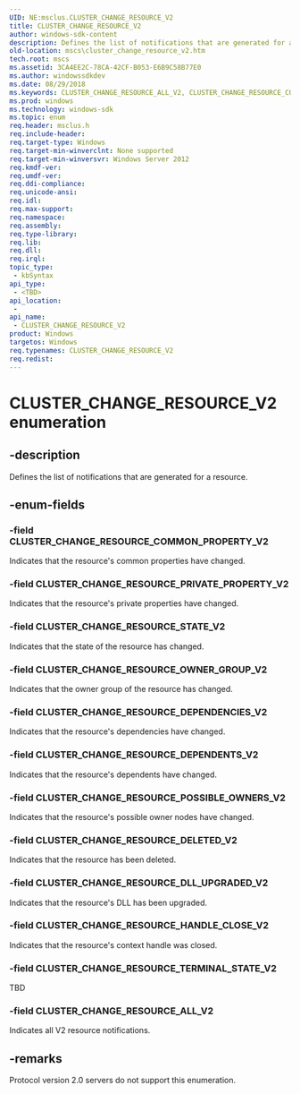 ```yaml
---
UID: NE:msclus.CLUSTER_CHANGE_RESOURCE_V2
title: CLUSTER_CHANGE_RESOURCE_V2
author: windows-sdk-content
description: Defines the list of notifications that are generated for a resource.
old-location: mscs\cluster_change_resource_v2.htm
tech.root: mscs
ms.assetid: 3CA4EE2C-78CA-42CF-B053-E6B9C58B77E0
ms.author: windowssdkdev
ms.date: 08/29/2018
ms.keywords: CLUSTER_CHANGE_RESOURCE_ALL_V2, CLUSTER_CHANGE_RESOURCE_COMMON_PROPERTY_V2, CLUSTER_CHANGE_RESOURCE_DELETED_V2, CLUSTER_CHANGE_RESOURCE_DEPENDENCIES_V2, CLUSTER_CHANGE_RESOURCE_DEPENDENTS_V2, CLUSTER_CHANGE_RESOURCE_DLL_UPGRADED_V2, CLUSTER_CHANGE_RESOURCE_HANDLE_CLOSE_V2, CLUSTER_CHANGE_RESOURCE_OWNER_GROUP_V2, CLUSTER_CHANGE_RESOURCE_POSSIBLE_OWNERS_V2, CLUSTER_CHANGE_RESOURCE_PRIVATE_PROPERTY_V2, CLUSTER_CHANGE_RESOURCE_STATE_V2, CLUSTER_CHANGE_RESOURCE_TERMINAL_STATE_V2, CLUSTER_CHANGE_RESOURCE_V2, CLUSTER_CHANGE_RESOURCE_V2 enumeration [Failover Cluster], clusapi/CLUSTER_CHANGE_RESOURCE_ALL_V2, clusapi/CLUSTER_CHANGE_RESOURCE_COMMON_PROPERTY_V2, clusapi/CLUSTER_CHANGE_RESOURCE_DELETED_V2, clusapi/CLUSTER_CHANGE_RESOURCE_DEPENDENCIES_V2, clusapi/CLUSTER_CHANGE_RESOURCE_DEPENDENTS_V2, clusapi/CLUSTER_CHANGE_RESOURCE_DLL_UPGRADED_V2, clusapi/CLUSTER_CHANGE_RESOURCE_HANDLE_CLOSE_V2, clusapi/CLUSTER_CHANGE_RESOURCE_OWNER_GROUP_V2, clusapi/CLUSTER_CHANGE_RESOURCE_POSSIBLE_OWNERS_V2, clusapi/CLUSTER_CHANGE_RESOURCE_PRIVATE_PROPERTY_V2, clusapi/CLUSTER_CHANGE_RESOURCE_STATE_V2, clusapi/CLUSTER_CHANGE_RESOURCE_TERMINAL_STATE_V2, clusapi/CLUSTER_CHANGE_RESOURCE_V2, msclus/CLUSTER_CHANGE_RESOURCE_ALL_V2, msclus/CLUSTER_CHANGE_RESOURCE_COMMON_PROPERTY_V2, msclus/CLUSTER_CHANGE_RESOURCE_DELETED_V2, msclus/CLUSTER_CHANGE_RESOURCE_DEPENDENCIES_V2, msclus/CLUSTER_CHANGE_RESOURCE_DEPENDENTS_V2, msclus/CLUSTER_CHANGE_RESOURCE_DLL_UPGRADED_V2, msclus/CLUSTER_CHANGE_RESOURCE_HANDLE_CLOSE_V2, msclus/CLUSTER_CHANGE_RESOURCE_OWNER_GROUP_V2, msclus/CLUSTER_CHANGE_RESOURCE_POSSIBLE_OWNERS_V2, msclus/CLUSTER_CHANGE_RESOURCE_PRIVATE_PROPERTY_V2, msclus/CLUSTER_CHANGE_RESOURCE_STATE_V2, msclus/CLUSTER_CHANGE_RESOURCE_TERMINAL_STATE_V2, msclus/CLUSTER_CHANGE_RESOURCE_V2, mscs.cluster_change_resource_v2
ms.prod: windows
ms.technology: windows-sdk
ms.topic: enum
req.header: msclus.h
req.include-header: 
req.target-type: Windows
req.target-min-winverclnt: None supported
req.target-min-winversvr: Windows Server 2012
req.kmdf-ver: 
req.umdf-ver: 
req.ddi-compliance: 
req.unicode-ansi: 
req.idl: 
req.max-support: 
req.namespace: 
req.assembly: 
req.type-library: 
req.lib: 
req.dll: 
req.irql: 
topic_type:
 - kbSyntax
api_type:
 - <TBD>
api_location:
 -
api_name:
 - CLUSTER_CHANGE_RESOURCE_V2
product: Windows
targetos: Windows
req.typenames: CLUSTER_CHANGE_RESOURCE_V2
req.redist: 
---
```


# CLUSTER_CHANGE_RESOURCE_V2 enumeration


## -description


Defines the list of notifications that are generated for a resource.


## -enum-fields




### -field CLUSTER_CHANGE_RESOURCE_COMMON_PROPERTY_V2

Indicates that the resource's common properties have changed.


### -field CLUSTER_CHANGE_RESOURCE_PRIVATE_PROPERTY_V2

Indicates that the resource's private properties have changed.


### -field CLUSTER_CHANGE_RESOURCE_STATE_V2

Indicates that the state of the resource has changed.


### -field CLUSTER_CHANGE_RESOURCE_OWNER_GROUP_V2

Indicates that the owner group of the resource has changed.


### -field CLUSTER_CHANGE_RESOURCE_DEPENDENCIES_V2

Indicates that the resource's dependencies have changed.


### -field CLUSTER_CHANGE_RESOURCE_DEPENDENTS_V2

Indicates that the resource's dependents have changed.


### -field CLUSTER_CHANGE_RESOURCE_POSSIBLE_OWNERS_V2

Indicates that the resource's possible owner nodes have changed.


### -field CLUSTER_CHANGE_RESOURCE_DELETED_V2

Indicates that the resource has been deleted.


### -field CLUSTER_CHANGE_RESOURCE_DLL_UPGRADED_V2

Indicates that the resource's DLL has been upgraded.


### -field CLUSTER_CHANGE_RESOURCE_HANDLE_CLOSE_V2

Indicates that the resource's context handle was closed.


### -field CLUSTER_CHANGE_RESOURCE_TERMINAL_STATE_V2

TBD


### -field CLUSTER_CHANGE_RESOURCE_ALL_V2

Indicates all V2 resource notifications.


## -remarks



Protocol version 2.0 servers do not support this enumeration.




